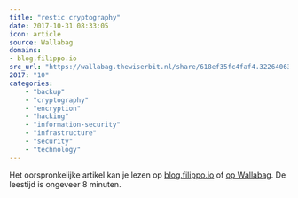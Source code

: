 ```yaml
---
title: "restic cryptography"
date: 2017-10-31 08:33:05
icon: article
source: Wallabag
domains:
- blog.filippo.io
src_url: "https://wallabag.thewiserbit.nl/share/618ef35fc4faf4.32264063"
2017: "10"
categories:
    - "backup"
    - "cryptography"
    - "encryption"
    - "hacking"
    - "information-security"
    - "infrastructure"
    - "security"
    - "technology"
---
```

Het oorspronkelijke artikel kan je lezen op [blog.filippo.io](https://blog.filippo.io/restic-cryptography/) of [op Wallabag](https://wallabag.thewiserbit.nl/share/618ef35fc4faf4.32264063). De leestijd is ongeveer 8 minuten.